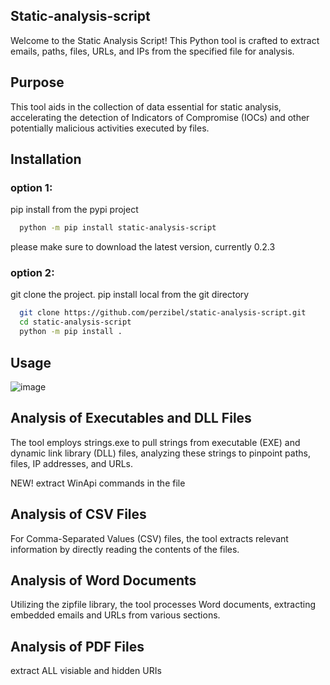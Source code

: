 
## Static-analysis-script 
Welcome to the Static Analysis Script! This Python tool is crafted to extract emails, paths, files, URLs, and IPs from the specified file for analysis.
## Purpose
This tool aids in the collection of data essential for static analysis, accelerating the detection of Indicators of Compromise (IOCs) and other potentially malicious activities executed by files.
## Installation

### option 1:
pip install from the pypi project
```bash
  python -m pip install static-analysis-script
```
please make sure to download the latest version, currently 0.2.3

### option 2:
git clone the project.
pip install local from the git directory
```bash
  git clone https://github.com/perzibel/static-analysis-script.git
  cd static-analysis-script
  python -m pip install .
```
    
## Usage

![image](https://github.com/perzibel/static-analysis-script/assets/58742092/2734c00a-3f4d-4f36-bed4-48e72e8656a9)


## Analysis of Executables and DLL Files
The tool employs strings.exe to pull strings from executable (EXE) and dynamic link library (DLL) files, analyzing these strings to pinpoint paths, files, IP addresses, and URLs.

NEW! extract WinApi commands in the file 

## Analysis of CSV Files
For Comma-Separated Values (CSV) files, the tool extracts relevant information by directly reading the contents of the files.

## Analysis of Word Documents
Utilizing the zipfile library, the tool processes Word documents, extracting embedded emails and URLs from various sections.

## Analysis of PDF Files
extract ALL visiable and hidden URIs
